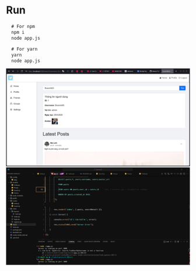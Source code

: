 # Run

```
  # For npm
  npm i
  node app.js
```

```
  # For yarn
  yarn
  node app.js
```

![](./public/1.png)
![](./public/2.png)
